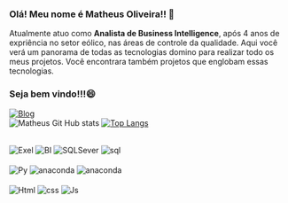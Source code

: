 ### Olá! Meu nome é Matheus Oliveira!! 👋

Atualmente atuo como **Analista de Business Intelligence**, após 4 anos de expriência no setor eólico, nas áreas de controle da qualidade.
Aqui você verá um panorama de todas as tecnologias domino para realizar todo os meus projetos. 
Você encontrara também projetos que englobam essas tecnologias.   

### Seja bem vindo!!!😄

[![Blog](https://img.shields.io/badge/LinkedIn-0077B5?style=for-the-badge&logo=linkedin&logoColor=white)](https://www.linkedin.com/in/mattoli68/)
<br/>
![Matheus Git Hub stats](https://github-readme-stats.vercel.app/api?username=matheus-oliveir4&show_icons=true&theme=transparent) [![Top Langs](https://github-readme-stats.vercel.app/api/top-langs/?username=matheus-oliveir4)](https://github.com/matheus-oliveir4)



<div><br/>
  <img align="center" alt="Exel" src= "https://img.shields.io/badge/Microsoft_Excel-217346?style=for-the-badge&logo=microsoft-excel&logoColor=white">
  <img align="center" alt="BI" src = "https://img.shields.io/badge/power_bi-F2C811?style=for-the-badge&logo=powerbi&logoColor=black)">
  <img align="center" alt="SQLSever" src = "https://img.shields.io/badge/Microsoft%20SQL%20Server-CC2927?style=for-the-badge&logo=microsoft%20sql%20server&logoColor=white)">
  <img align="center" alt="sql" src="https://img.shields.io/badge/MySQL-005C84?style=for-the-badge&logo=mysql&logoColor=white">
   <br>
   <br>
  <img align="center" alt="Py" src="https://img.shields.io/badge/Python-3776AB?style=for-the-badge&logo=python&logoColor=white">
  <img align="center" alt="anaconda" src="https://img.shields.io/badge/Anaconda-%2344A833.svg?style=for-the-badge&logo=anaconda&logoColor=white">
  <img align="center" alt="anaconda" src="https://img.shields.io/badge/Visual%20Studio%20Code-0078d7.svg?style=for-the-badge&logo=visual-studio-code&logoColor=white">
   <br>
   <br>
  <img align="center" alt="Html" src= "https://img.shields.io/badge/HTML5-E34F26?style=for-the-badge&logo=html5&logoColor=white"> 
  <img align="center" alt="css" src="https://img.shields.io/badge/CSS3-1572B6?style=for-the-badge&logo=css3&logoColor=white">
  <img align="center" alt="Js" src="https://img.shields.io/badge/JavaScript-323330?style=for-the-badge&logo=javascript&logoColor=F7DF1E">
  
 
</div> 
